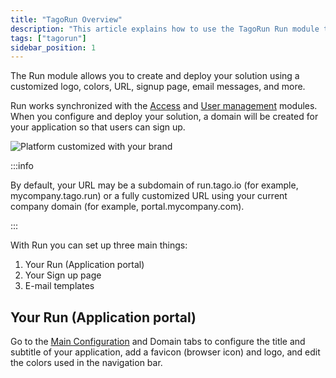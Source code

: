 ```yaml
---
title: "TagoRun Overview"
description: "This article explains how to use the TagoRun Run module to create and deploy a branded application portal, configure URLs and signup pages, and manage email templates."
tags: ["tagorun"]
sidebar_position: 1
---
```


The Run module allows you to create and deploy your solution using a customized logo, colors, URL, signup page, email messages, and more.

Run works synchronized with the [Access](/docs/tagoio/tagorun/access-management/) and [User management](/tagoio/tagorun/getting-started/user-management.md) modules. When you configure and deploy your solution, a domain will be created for your application so that users can sign up.

![Platform customized with your brand](/docs_imagem/tagorun/tagorun-2.png)

:::info

By default, your URL may be a subdomain of run.tago.io (for example, mycompany.tago.run) or a fully customized URL using your current company domain (for example, portal.mycompany.com).

:::

With Run you can set up three main things:
1. Your Run (Application portal)
2. Your Sign up page
3. E-mail templates

## Your Run (Application portal)
Go to the [Main Configuration](https://admin.tago.io/run) and Domain tabs to configure the title and subtitle of your application, add a favicon (browser icon) and logo, and edit the colors used in the navigation bar.
